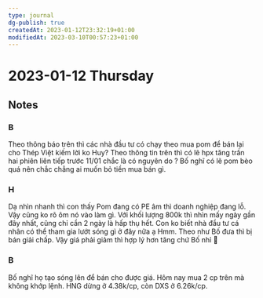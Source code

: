 ```yaml
---
type: journal
dg-publish: true
createdAt: 2023-01-12T23:32:19+01:00
modifiedAt: 2023-03-10T00:57:23+01:00
---
```

# 2023-01-12 Thursday

## Notes

### B

Theo thông báo trên thì các nhà đầu tư có chạy theo mua pom để bán lại cho Thép Việt kiếm lời ko Huy?
Theo thông tin trên thì có lẽ hpx tăng trần hai phiên liên tiếp trước 11/01 chắc là có nguyên do ?
Bố nghĩ có lẽ pom bèo quá nên chắc chẳng ai muốn bỏ tiền mua bán gì.

### H

Dạ nhìn nhanh thì con thấy Pom đang có PE âm thì doanh nghiệp đang lỗ. Vậy cũng ko rõ ôm nó vào làm gì. Với khối lượng 800k thì nhìn mấy ngày gần đây nhất, cũng chỉ cần 2 ngày là hấp thụ hết. Con ko biết nhà đầu tư cá nhân có thể tham gia lướt sóng gì ở đây nữa ạ
Hmm. Theo như Bố đưa thì bị bán giải chấp. Vậy giá phải giảm thì hợp lý hơn tăng chứ Bố nhỉ 🤔

### B

Bố nghĩ họ tạo sóng lên để bán cho được giá.
Hôm nay mua 2 cp trên mà không khớp lệnh.
HNG dừng ở 4.38k/cp, còn DXS ở 6.26k/cp.